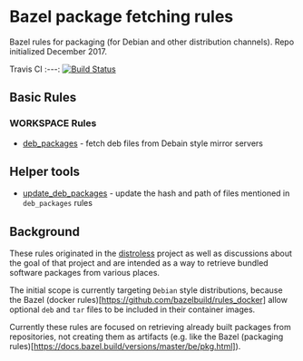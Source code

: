 # Bazel package fetching rules

Bazel rules for packaging (for Debian and other distribution channels). Repo
initialized December 2017.

Travis CI
:---:
[![Build Status](https://travis-ci.org/bazelbuild/rules_pkg.svg?branch=master)](https://travis-ci.org/bazelbuild/rules_pkg)

## Basic Rules

### WORKSPACE Rules

* [deb_packages](https://github.com/bazelbuild/rules_pkg/tree/master/deb_packages#deb_packages) - fetch deb files from Debain style mirror servers

## Helper tools

* [update_deb_packages](https://github.com/bazelbuild/rules_pkg/tree/master/tools/deb_packages#deb_packages) - update the hash and path of files mentioned in `deb_packages` rules


## Background

These rules originated in the [distroless](https://github.com/GoogleCloudPlatform/distroless)
project as well as discussions about the goal of that project and are intended as a way to retrieve
bundled software packages from various places.

The initial scope is currently targeting `Debian` style distributions, because the Bazel
(docker rules)[https://github.com/bazelbuild/rules_docker] allow optional `deb` and `tar`
files to be included in their container images.

Currently these rules are focused on retrieving already built packages from repositories,
not creating them as artifacts (e.g. like the Bazel
(packaging rules)[https://docs.bazel.build/versions/master/be/pkg.html]).

